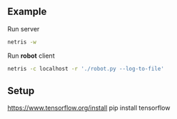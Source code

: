 
## Example
Run server
```bash
netris -w
```

Run **robot** client
```bash
netris -c localhost -r './robot.py --log-to-file'
```

## Setup
https://www.tensorflow.org/install
pip install tensorflow